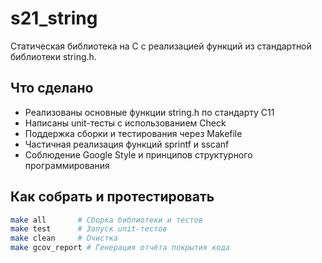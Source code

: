# s21_string

Статическая библиотека на C с реализацией функций из стандартной библиотеки string.h.

## Что сделано

- Реализованы основные функции string.h по стандарту C11  
- Написаны unit-тесты с использованием Check  
- Поддержка сборки и тестирования через Makefile  
- Частичная реализация функций sprintf и sscanf  
- Соблюдение Google Style и принципов структурного программирования

## Как собрать и протестировать

```bash
make all       # Сборка библиотеки и тестов  
make test      # Запуск unit-тестов  
make clean     # Очистка  
make gcov_report # Генерация отчёта покрытия кода  
